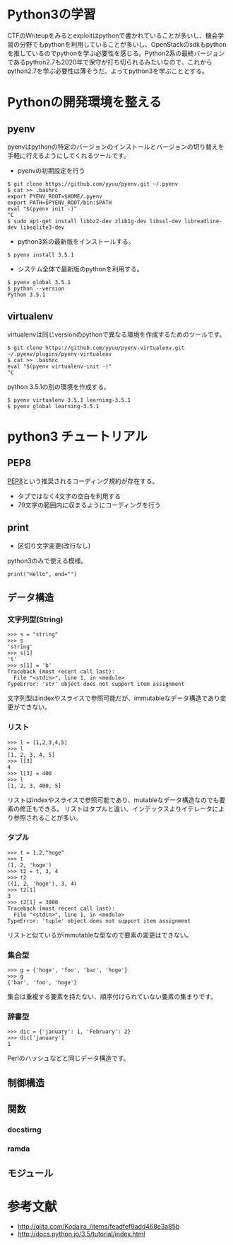 # Python3の学習

CTFのWriteupをみるとexploitはpythonで書かれていることが多いし、機会学習の分野でもpythonを利用していることが多いし、OpenStackのsdkもpythonを推しているのでpythonを学ぶ必要性を感じる。Python2系の最終バージョンであるpython2.7も2020年で保守が打ち切られるみたいなので、これからpython2.7を学ぶ必要性は薄そうだ。よってpython3を学ぶこととする。

# Pythonの開発環境を整える

## pyenv

pyenvはpythonの特定のバージョンのインストールとバージョンの切り替えを手軽に行えるようにしてくれるツールです。

 * pyenvの初期設定を行う

```
$ git clone https://github.com/yyuu/pyenv.git ~/.pyenv
$ cat >> .bashrc
export PYENV_ROOT=$HOME/.pyenv
export PATH=$PYENV_ROOT/bin:$PATH
eval "$(pyenv init -)"
^C
$ sudo apt-get install libbz2-dev zlib1g-dev libssl-dev libreadline-dev libsqlite3-dev
```

 * python3系の最新版をインストールする。

```
$ pyenv install 3.5.1
```

 * システム全体で最新版のpythonを利用する。

```
$ pyenv global 3.5.1
$ python --version
Python 3.5.1
```

## virtualenv

virtualenvは同じversionのpythonで異なる環境を作成するためのツールです。

```
$ git clone https://github.com/yyuu/pyenv-virtualenv.git ~/.pyenv/plugins/pyenv-virtualenv
$ cat >> .bashrc
eval "$(pyenv virtualenv-init -)"
^C
```

python 3.5.1の別の環境を作成する。

```
$ pyenv virtualenv 3.5.1 learning-3.5.1
$ pyenv global learning-3.5.1
```

# python3 チュートリアル

## PEP8 

[PEP8](http://pep8-ja.readthedocs.io/ja/latest)という推奨されるコーディング規約が存在する。

 * タブではなく4文字の空白を利用する
 * 79文字の範囲内に収まるようにコーディングを行う

## print

 * 区切り文字変更(改行なし)

python3のみで使える模様。

```
print("Hello", end="")
```

## データ構造

### 文字列型(String)

```
>>> s = "string"
>>> s
'string'
>>> s[1]
't'
>>> s[1] = 'b'
Traceback (most recent call last):
  File "<stdin>", line 1, in <module>
TypeError: 'str' object does not support item assignment
```

文字列型はindexやスライスで参照可能だが、immutableなデータ構造であり変更ができない。

### リスト

```
>>> l = [1,2,3,4,5]
>>> l
[1, 2, 3, 4, 5]
>>> l[3]
4
>>> l[3] = 400
>>> l
[1, 2, 3, 400, 5]
```

リストはindexやスライスで参照可能であり、mutableなデータ構造なのでも要素の修正もできる。
リストはタプルと違い、インデックスよりイテレータにより参照されることが多い。

### タプル

```
>>> t = 1,2,"hoge"
>>> t
(1, 2, 'hoge')
>>> t2 = t, 3, 4
>>> t2
((1, 2, 'hoge'), 3, 4)
>>> t2[1]
3
>>> t2[1] = 3000
Traceback (most recent call last):
  File "<stdin>", line 1, in <module>
TypeError: 'tuple' object does not support item assignment
```

リストと似ているがimmutableな型なので要素の変更はできない。

### 集合型

```
>>> g = {'hoge', 'foo', 'bar', 'hoge'}
>>> g
{'bar', 'foo', 'hoge'}
```

集合は重複する要素を持たない、順序付けられていない要素の集まりです。

### 辞書型

```
>>> dic = {'january': 1, 'February': 2}
>>> dic['january']
1
```

Perlのハッシュなどと同じデータ構造です。

## 制御構造

## 関数

### docstirng

### ramda

## モジュール

# 参考文献

 * http://qiita.com/Kodaira_/items/feadfef9add468e3a85b
 * http://docs.python.jp/3.5/tutorial/index.html


